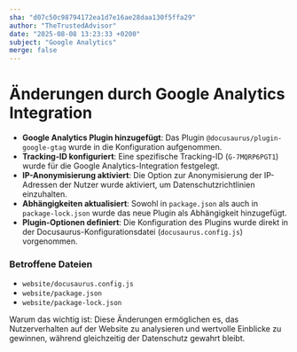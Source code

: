 ```yaml
---
sha: "d07c50c98794172ea1d7e16ae28daa130f5ffa29"
author: "TheTrustedAdvisor"
date: "2025-08-08 13:23:33 +0200"
subject: "Google Analytics"
merge: false
---
```


# Änderungen durch Google Analytics Integration

- **Google Analytics Plugin hinzugefügt**: Das Plugin `@docusaurus/plugin-google-gtag` wurde in die Konfiguration aufgenommen.
- **Tracking-ID konfiguriert**: Eine spezifische Tracking-ID (`G-7MQRP6PGT1`) wurde für die Google Analytics-Integration festgelegt.
- **IP-Anonymisierung aktiviert**: Die Option zur Anonymisierung der IP-Adressen der Nutzer wurde aktiviert, um Datenschutzrichtlinien einzuhalten.
- **Abhängigkeiten aktualisiert**: Sowohl in `package.json` als auch in `package-lock.json` wurde das neue Plugin als Abhängigkeit hinzugefügt.
- **Plugin-Optionen definiert**: Die Konfiguration des Plugins wurde direkt in der Docusaurus-Konfigurationsdatei (`docusaurus.config.js`) vorgenommen.

### Betroffene Dateien
- `website/docusaurus.config.js`
- `website/package.json`
- `website/package-lock.json`

Warum das wichtig ist: Diese Änderungen ermöglichen es, das Nutzerverhalten auf der Website zu analysieren und wertvolle Einblicke zu gewinnen, während gleichzeitig der Datenschutz gewahrt bleibt.

